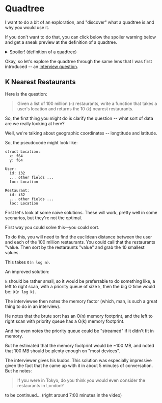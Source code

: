 # Quadtree

I want to do a bit of an exploration, and "discover" what a quadtree is and why you would use it.

If you don't want to do that, you can click below the spoiler warning below and get a sneak preview at the definition of a quadtree.

<details>
  <summary>
    Spoiler! (definition of a quadtree)
  </summary>

> A quadtree is a tree data structure used for recursive partitioning of a 2D space into four quadrants.

</details>

Okay, so let's explore the quadtree through the same lens that I was first introduced -- an [interview question](https://www.youtube.com/watch?v=RA11Zpggtp4).

## K Nearest Restaurants

Here is the question:

> Given a list of 100 million (`n`) restaurants, write a function that takes a user's location and returns the 10 (`k`) nearest restaurants.

So, the first thing you might do is clarify the question -- what sort of data are we really looking at here?

Well, we're talking about geographic coordinates -- longtitude and latitude.

So, the pseudocode might look like:

```
struct Location:
  x: f64
  y: f64

User:
  id: i32
  ... other fields ...
  loc: Location

Restaurant:
  id: i32
  ... other fields ...
  loc: Location
```

First let's look at some naïve solutions. These will work, pretty well in some scenarios, but they're not the optimal.

First way you could solve this--you could sort.

To do this, you will need to find the euclidean distance between the user and each of the 100 million restaurants. You could call that the restaurants "value. Then sort by the restaraunts "value" and grab the 10 smallest values.

This takes `O(n log n)`.

An improved solution:

`k` should be rather small, so it would be preferrable to do something like, a left to right scan, with a priority queue of size `k`, then the big O time would be: `O(n log k)`.

The interviewee then notes the memory factor (which, man, is such a great thing to do in an interview).

He notes that the brute sort has an O(n) memory footprint, and the left to right scan with priority queue has a O(k) memory footprint.

And he even notes the priority queue could be "streamed" if it didn't fit in memory.

But he estimated that the memory footprint would be ~100 MB, and noted that 100 MB should be plenty enough on "most devices".

The interviewer gives his kudos. This solution was especially impressive given the fact that he came up with it in about 5 minutes of conversation. But he notes:

> If you were in Tokyo, do you think you would even consider the restaurants in London?

to be continued... (right around 7:00 minutes in the video)
